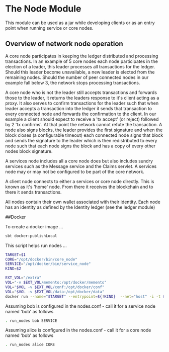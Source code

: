 # The Node Module

This module can be used as a jar while developing clients or as an entry point when running service or core nodes.

## Overview of network node operation

A core node participates in keeping the ledger distributed and processing transactions. In an example of 5 core nodes each node participates in the election of a leader, this leader processes all transactions for the ledger. Should this leader become unavailable, a new leader is elected from the remaining nodes. Should the number of peer connected nodes in our example fall below 3, the network stops processing transactions. 
  
A core node who is not the leader still accepts transactions and forwards those to the leader, it returns the leaders response to it's client acting as a proxy. It also serves to confirm transactions for the leader such that when leader accepts a transaction into the ledger it sends that transaction to every connected node and forwards the confirmation to the client. In our example a client should expect to receive a 'tx accept' (or reject) followed by 2 'tx confirms'. At that point the network cannot refute the transaction. A node also signs blocks, the leader provides the first signature and when the block closes (a configurable timeout) each connected node signs that block and sends the signature to the leader which is then redistributed to every node such that each node signs the block and has a copy of every other nodes block signature.   
    
A services node includes all a core node does but also includes sundry services such as the Message service and the Claims servlet. A services node may or may not be configured to be part of the core network.
      
A client node connects to either a services or core node directly. This is known as it's 'home' node. From there it receives the blockchain and to there it sends transactions.
     
All nodes contain their own wallet associated with their identity. Each node has an identity as defined by the Identity ledger (see the ledger module)
     
##Docker

To create a docker image ...

```bash
sbt docker:publishLocal
```
This script helps run nodes ... 

```bash
TARGET=$1
CORE="/opt/docker/bin/core_node"
SERVICE="/opt/docker/bin/service_node"
KIND=$2

EXT_VOL="/extra"
VOL="-v $EXT_VOL/memento:/opt/docker/memento"
VOL="$VOL -v $EXT_VOL/conf:/opt/docker/conf"
VOL="$VOL -v $EXT_VOL/data:/opt/docker/data"
docker run --name="$TARGET" --entrypoint=${!KIND}  --net="host" -i -t $VOL sss-asado-node:0.2.11-SNAPSHOT $TARGET
```

Assuming bob is configured in the nodes.conf - call it for a service node named 'bob' as follows 
```bash
. run_nodes bob SERVICE
```
Assuming alice is configured in the nodes.conf - call it for a core node named 'bob' as follows 
```bash
. run_nodes alice CORE
```
  
     
   



